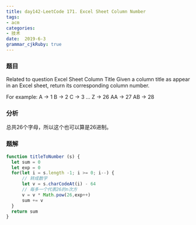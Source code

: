 ```yaml
---
title: day142-LeetCode 171. Excel Sheet Column Number
tags: 
- acm
categories: 
- 技术
date:  2019-6-3
grammar_cjkRuby: true
---
```

### 题目

Related to question Excel Sheet Column Title
Given a column title as appear in an Excel sheet, return its corresponding column number.

<!--more-->

For example:
A -> 1
B -> 2
C -> 3
...
Z -> 26
AA -> 27
AB -> 28 

### 分析

总共26个字母，所以这个也可以算是26进制。

### 题解
```javascript
function titleToNumber (s) {
  let sum = 0
  let exp = 0
  for(let i = s.length -1; i >= 0; i--) {
      // 转成数字
      let v = s.charCodeAt(i) - 64
      // 毎多一个代表26的n次方
      v = v * Math.pow(26,exp++)
      sum += v
  }
  return sum    
}
```